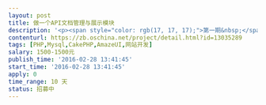 ```yaml
---                
layout: post       
title: 做一个API文档管理与展示模块           
description: '<p><span style="color: rgb(17, 17, 17);">第一期&nbsp;</span></p><p><span style="color: rgb(17, 17, 17);">1.采用 seevia 开发框架 <a href="http://www.seevia.cn/frameworks" rel="nofollow">http://www.seevia.cn/frameworks</a>&nbsp;</span></p><p><span style="color: rgb(17, 17, 17);">2.后台增加管理功能。编辑项目，分类，接口（请求参数，相应参数，对象）&nbsp;</span></p><p><span style="color: rgb(17, 17, 17);">3.前台 一个项目的显示参考淘宝 <a href="http://open.taobao.com/doc2/api_list.htm" rel="nofollow">http://open.taobao.com/doc2/api_list.htm</a>&nbsp;</span></p><p><span style="color: rgb(17, 17, 17);">第二期&nbsp;</span></p><p><span style="color: rgb(17, 17, 17);">1.增加在线调试界面&nbsp;</span></p><p><span style="color: rgb(17, 17, 17);"><a href="http://open.taobao.com/apitools/apiTools.htm" rel="nofollow">http://open.taobao.com/apitools/apiTools.htm</a>&nbsp;</span></p><p><span style="color: rgb(17, 17, 17);">2.增加示例管理与展示（请求，响应，错误）</span></p>'     
contenturl: https://zb.oschina.net/project/detail.html?id=13035289      
tags: [PHP,Mysql,CakePHP,AmazeUI,网站开发]            
salary: 1500-1500元          
publish_time: '2016-02-28 13:41:45'         
start_time: '2016-02-28 13:41:45'           
apply: 0                   
time_range: 10 天              
status: 招募中                  
---                 
```

